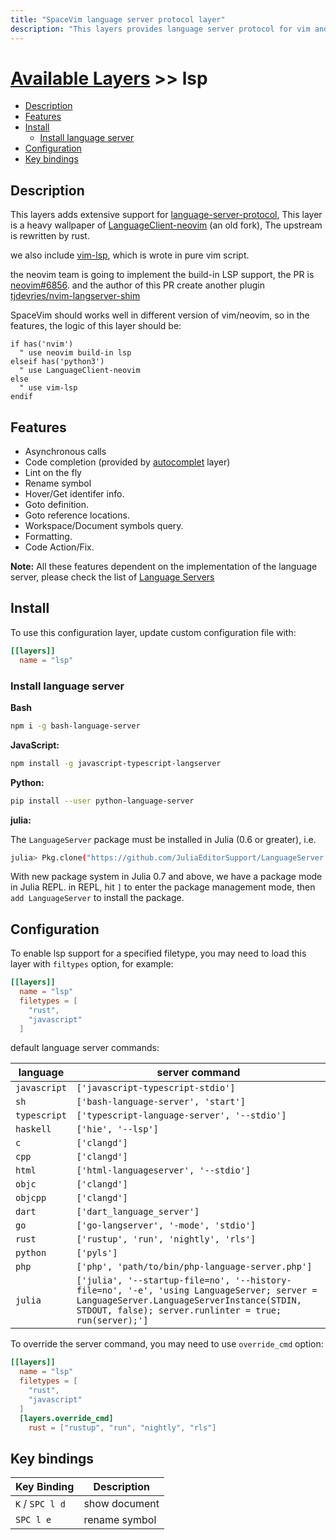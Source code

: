 ```yaml
---
title: "SpaceVim language server protocol layer"
description: "This layers provides language server protocol for vim and neovim"
---
```


# [Available Layers](../) >> lsp

<!-- vim-markdown-toc GFM -->

- [Description](#description)
- [Features](#features)
- [Install](#install)
  - [Install language server](#install-language-server)
- [Configuration](#configuration)
- [Key bindings](#key-bindings)

<!-- vim-markdown-toc -->

## Description

This layers adds extensive support for [language-server-protocol](https://microsoft.github.io/language-server-protocol/),
This layer is a heavy wallpaper of [LanguageClient-neovim](https://github.com/SpaceVim/LanguageClient-neovim) (an old fork),
The upstream is rewritten by rust.

we also include [vim-lsp](https://github.com/prabirshrestha/vim-lsp), which is wrote in pure vim script.

the neovim team is going to implement the build-in LSP support, the
PR is [neovim#6856](https://github.com/neovim/neovim/pull/6856). and the author of this PR
create another plugin [tjdevries/nvim-langserver-shim](https://github.com/tjdevries/nvim-langserver-shim)

SpaceVim should works well in different version of vim/neovim, so in the features, the logic of this layer should be:

```vim
if has('nvim')
  " use neovim build-in lsp
elseif has('python3')
  " use LanguageClient-neovim
else
  " use vim-lsp
endif
```

## Features

- Asynchronous calls
- Code completion (provided by [autocomplet](https://spacevim.org/layers/autocomplete/) layer)
- Lint on the fly
- Rename symbol
- Hover/Get identifer info.
- Goto definition.
- Goto reference locations.
- Workspace/Document symbols query.
- Formatting.
- Code Action/Fix.

**Note:** All these features dependent on the implementation of the language server, please
check the list of [Language Servers](https://microsoft.github.io/language-server-protocol/implementors/servers/)

## Install

To use this configuration layer, update custom configuration file with:

```toml
[[layers]]
  name = "lsp"
```

### Install language server

**Bash**

```sh
npm i -g bash-language-server
```

**JavaScript:**

```sh
npm install -g javascript-typescript-langserver
```

**Python:**

```sh
pip install --user python-language-server
```

**julia:**

The `LanguageServer` package must be installed in Julia (0.6 or greater), i.e.

```sh
julia> Pkg.clone("https://github.com/JuliaEditorSupport/LanguageServer.jl")
```

With new package system in Julia 0.7 and above, we have a package mode in Julia REPL.
in REPL, hit `]` to enter the package management mode, then `add LanguageServer` to install the package.

## Configuration

To enable lsp support for a specified filetype, you may need to load this layer with `filtypes` option, for example:

```toml
[[layers]]
  name = "lsp"
  filetypes = [
    "rust",
    "javascript"
  ]
```

default language server commands:

| language     | server command                                                                                                                                                                                   |
| ------------ | ------------------------------------------------------------------------------------------------------------------------------------------------------------------------------------------------ |
| `javascript` | `['javascript-typescript-stdio']`                                                                                                                                                                |
| `sh`       | `['bash-language-server', 'start']`                                                                                                                                                              |
| `typescript` | `['typescript-language-server', '--stdio']`                                                                                                                                                      |
| `haskell`    | `['hie', '--lsp']`                                                                                                                                                                               |
| `c`          | `['clangd']`                                                                                                                                                                                     |
| `cpp`        | `['clangd']`                                                                                                                                                                                     |
| `html`       | `['html-languageserver', '--stdio']`                                                                                                                                                             |
| `objc`       | `['clangd']`                                                                                                                                                                                     |
| `objcpp`     | `['clangd']`                                                                                                                                                                                     |
| `dart`       | `['dart_language_server']`                                                                                                                                                                       |
| `go`         | `['go-langserver', '-mode', 'stdio']`                                                                                                                                                            |
| `rust`       | `['rustup', 'run', 'nightly', 'rls']`                                                                                                                                                            |
| `python`     | `['pyls']`                                                                                                                                                                                       |
| `php`        | `['php', 'path/to/bin/php-language-server.php']`                                                                                                                                                 |
| `julia`      | `['julia', '--startup-file=no', '--history-file=no', '-e', 'using LanguageServer; server = LanguageServer.LanguageServerInstance(STDIN, STDOUT, false); server.runlinter = true; run(server);']` |

To override the server command, you may need to use `override_cmd` option:

```toml
[[layers]]
  name = "lsp"
  filetypes = [
    "rust",
    "javascript"
  ]
  [layers.override_cmd]
    rust = ["rustup", "run", "nightly", "rls"]
```

## Key bindings

| Key Binding     | Description   |
| --------------- | ------------- |
| `K` / `SPC l d` | show document |
| `SPC l e`       | rename symbol |
